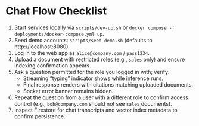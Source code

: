 # Chat Flow Checklist

1. Start services locally via `scripts/dev-up.sh` or `docker compose -f deployments/docker-compose.yml up`.
2. Seed demo accounts: `scripts/seed-demo.sh` (defaults to http://localhost:8080).
3. Log in to the web app as `alice@company.com` / `pass1234`.
4. Upload a document with restricted roles (e.g., `sales` only) and ensure indexing confirmation appears.
5. Ask a question permitted for the role you logged in with; verify:
   - Streaming “typing” indicator shows while inference runs.
   - Final response renders with citations matching uploaded documents.
   - Socket error banner remains hidden.
6. Repeat the question from a user with a different role to confirm access control (e.g., `bob@company.com` should not see `sales` documents).
7. Inspect Firestore for chat transcripts and vector index metadata to confirm persistence.
